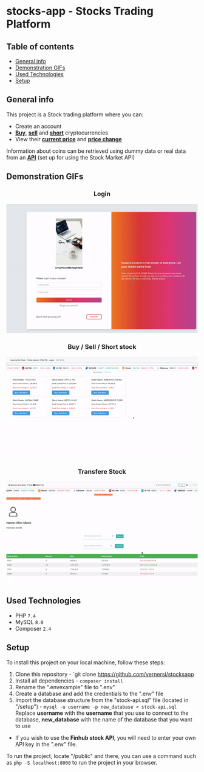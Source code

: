 # stocks-app - Stocks Trading Platform

## Table of contents

* [General info](#general-info)
* [Demonstration GIFs](#demonstration-gifs)
* [Used Technologies](#used-technologies)
* [Setup](#setup)

## General info

This project is a Stock trading platform where you can:

* Create an account
* <ins>**Buy**</ins>, <ins>**sell**</ins> and <ins>**short**</ins> cryptocurrencies
* View their <ins>**current price**</ins> and <ins>**price change**</ins>

Information about coins can be retrieved using dummy data or real data from an <ins>**API**</ins> (set up for using the
Stock Market API)

## Demonstration GIFs

<div style="text-align: center">
    <h3>Login</h3>
    <p align="center">
        <img src="/DEMO_GIFS/login.gif" alt="animated-demo" /><br>
    </p>
    <h3>Buy / Sell / Short stock</h3>
    <p align="center">
        <img src="/DEMO_GIFS/buy.gif" alt="animated-demo" /><br>
    </p>
    <h3>Transfere Stock</h3>
    <p align="center">
        <img src="/DEMO_GIFS/transfere.gif" alt="animated-demo" /><br>
</div>

## Used Technologies

* PHP `7.4`
* MySQL `8.0`
* Composer `2.4`

## Setup

To install this project on your local machine, follow these steps:

1. Clone this repository - `git clone https://github.com/vernersi/stocksapp
2. Install all dependencies - `composer install`
3. Rename the ".envexample" file to ".env" <br>
4. Create a database and add the credentials to the ".env" file
5. Import the database structure from the "stock-api.sql" file (located in "/setup") -
   `mysql -u username -p new_database < stock-api.sql`<br>
   Replace **username** with the **username** that you use to connect to the database,
   **new_database** with the name of the database that you want to use

* If you wish to use the **Finhub stock API**, you will need to enter your own API key in the ".env" file.<br>

To run the project, locate "/public" and there, you can use a command such as `php -S localhost:8000` to run the project
in your browser.
